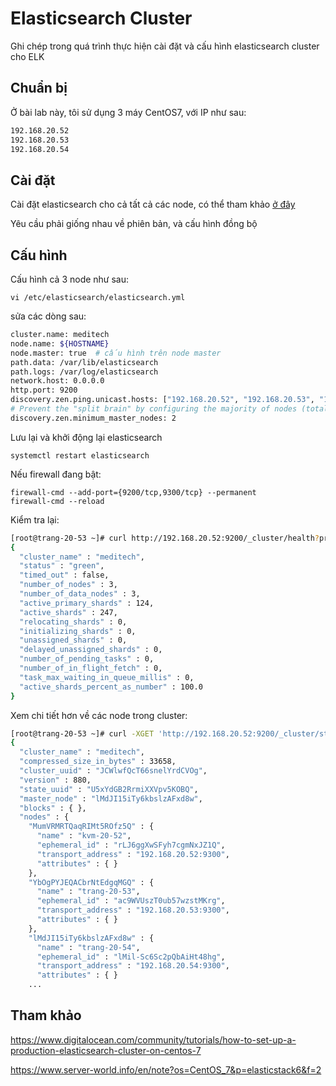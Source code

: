 # Elasticsearch Cluster

Ghi chép trong quá trình thực hiện cài đặt và cấu hình elasticsearch cluster cho ELK

## Chuẩn bị

Ở bài lab này, tôi sử dụng 3 máy CentOS7, với IP như sau:

```sh
192.168.20.52
192.168.20.53
192.168.20.54
```


## Cài đặt 

Cài đặt elasticsearch cho cả tất cả các node, có thể tham khảo [ở đây](https://github.com/datkk06/tong-hop/blob/master/Ghi%20chep%20ELK/2.Cai-dat-ELK.md)

Yêu cầu phải giống nhau về phiên bản, và cấu hình đồng bộ

## Cấu hình

Cấu hình cả 3 node như sau:

	vi /etc/elasticsearch/elasticsearch.yml

sửa các dòng sau:

```sh
cluster.name: meditech
node.name: ${HOSTNAME}
node.master: true  # cấu hình trên node master
path.data: /var/lib/elasticsearch
path.logs: /var/log/elasticsearch
network.host: 0.0.0.0
http.port: 9200
discovery.zen.ping.unicast.hosts: ["192.168.20.52", "192.168.20.53", "192.168.20.54"]
# Prevent the "split brain" by configuring the majority of nodes (total number of master-eligible nodes / 2 + 1):
discovery.zen.minimum_master_nodes: 2
```

Lưu lại và khởi động lại elasticsearch

	systemctl restart elasticsearch 

Nếu firewall đang bật:

	firewall-cmd --add-port={9200/tcp,9300/tcp} --permanent
	firewall-cmd --reload

Kiểm tra lại:

```sh
[root@trang-20-53 ~]# curl http://192.168.20.52:9200/_cluster/health?pretty
{
  "cluster_name" : "meditech",
  "status" : "green",
  "timed_out" : false,
  "number_of_nodes" : 3,
  "number_of_data_nodes" : 3,
  "active_primary_shards" : 124,
  "active_shards" : 247,
  "relocating_shards" : 0,
  "initializing_shards" : 0,
  "unassigned_shards" : 0,
  "delayed_unassigned_shards" : 0,
  "number_of_pending_tasks" : 0,
  "number_of_in_flight_fetch" : 0,
  "task_max_waiting_in_queue_millis" : 0,
  "active_shards_percent_as_number" : 100.0
}
```

Xem chi tiết hơn về các node trong cluster:

```sh
[root@trang-20-53 ~]# curl -XGET 'http://192.168.20.52:9200/_cluster/state?pretty' | less
{
  "cluster_name" : "meditech",
  "compressed_size_in_bytes" : 33658,
  "cluster_uuid" : "JCWlwfQcT66snelYrdCVOg",
  "version" : 880,
  "state_uuid" : "U5xYdGB2RrmiXXVpv5KOBQ",
  "master_node" : "lMdJI15iTy6kbslzAFxd8w",
  "blocks" : { },
  "nodes" : {
    "MumVRMRTQaqRIMt5ROfz5Q" : {
      "name" : "kvm-20-52",
      "ephemeral_id" : "rLJ6ggXwSFyh7cgmNxJZ1Q",
      "transport_address" : "192.168.20.52:9300",
      "attributes" : { }
    },
    "YbOgPYJEQACbrNtEdgqMGQ" : {
      "name" : "trang-20-53",
      "ephemeral_id" : "ac9WVUszT0ub57wzstMKrg",
      "transport_address" : "192.168.20.53:9300",
      "attributes" : { }
    },
    "lMdJI15iTy6kbslzAFxd8w" : {
      "name" : "trang-20-54",
      "ephemeral_id" : "lMil-Sc6Sc2pQbAiHt48hg",
      "transport_address" : "192.168.20.54:9300",
      "attributes" : { }
	...
```


## Tham khảo

https://www.digitalocean.com/community/tutorials/how-to-set-up-a-production-elasticsearch-cluster-on-centos-7

https://www.server-world.info/en/note?os=CentOS_7&p=elasticstack6&f=2

